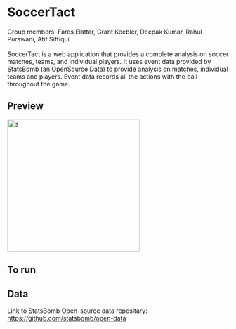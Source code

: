 # SoccerTact
<h>Group members: Fares Elattar, Grant Keebler, Deepak Kumar, Rahul Purswani, Atif Siffiqui<h><br>
<br>SoccerTact is a web application that provides a complete analysis on soccer matches, teams, and individual players. It uses event data provided by StatsBomb (an OpenSource Data) to provide analysis on matches, individual teams and players. Event data records all the actions with the ball throughout the game. 

## Preview
<img width="301" alt="s" src="https://github.com/rahul-purswani/SoccerTact/assets/70603471/84c9d6ec-1e46-4177-b851-70015f37627e">

## To run

## Data 
Link to StatsBomb Open-source data repositary: https://github.com/statsbomb/open-data

